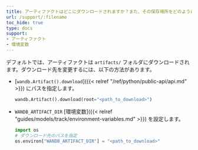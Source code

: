 ```yaml
---
title: アーティファクトはどこにダウンロードされますか？また、その保存場所をどのように指定できますか？
url: /support/:filename
toc_hide: true
type: docs
support:
- アーティファクト
- 環境変数
---
```


デフォルトでは、アーティファクトは `artifacts/` フォルダにダウンロードされます。ダウンロード先を変更するには、以下の方法があります。

- [`wandb.Artifact().download`]({{< relref "/ref/python/public-api/api.md" >}}) にパスを指定します。

    ```python
    wandb.Artifact().download(root="<path_to_download>")
    ```

- `WANDB_ARTIFACT_DIR` [環境変数]({{< relref "guides/models/track/environment-variables.md" >}}) を設定します。

    ```python
    import os
    # ダウンロード先のパスを指定
    os.environ["WANDB_ARTIFACT_DIR"] = "<path_to_download>"
    ```